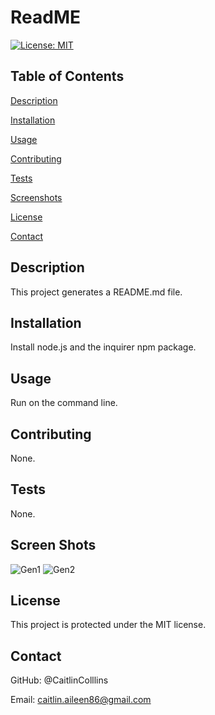 # ReadME
  [![License: MIT](https://img.shields.io/badge/License-MIT-yellow.svg)](https://opensource.org/licenses/MIT)

  ## Table of Contents
  [Description](https://github.com/CaitlinColllins/ReadME#description)

  [Installation](https://github.com/CaitlinColllins/ReadME#installation)

  [Usage](https://github.com/CaitlinColllins/ReadME#usage)

  [Contributing](https://github.com/CaitlinColllins/ReadME#contributing)

  [Tests](https://github.com/CaitlinColllins/ReadME#tests)
  
  [Screenshots](https://github.com/CaitlinColllins/Screen-Shots)

  [License](https://github.com/CaitlinColllins/ReadME#license)

  [Contact](https://github.com/CaitlinColllins/ReadME#contact)

  ## Description
  This project generates a README.md file.
  ## Installation
  Install node.js and the inquirer npm package.
  ## Usage
  Run on the command line.
  ## Contributing
  None.
  ## Tests
  None.
  ## Screen Shots ##
  ![Gen1](https://github.com/CaitlinCollins/ReadMA/blob/main/assets/gen1.png)
  ![Gen2](https://github.com/CaitlinCollins/ReadMA/blob/main/assets/gen2.png)
  ## License
  This project is protected under the MIT license.
  ## Contact
  GitHub: @CaitlinColllins

  Email: caitlin.aileen86@gmail.com
